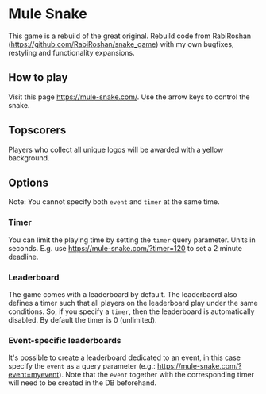 # Mule Snake

This game is a rebuild of the great original.
Rebuild code from RabiRoshan (https://github.com/RabiRoshan/snake_game) with my own bugfixes, restyling and functionality expansions.

## How to play
Visit this page https://mule-snake.com/. Use the arrow keys to control the snake.

## Topscorers
Players who collect all unique logos will be awarded with a yellow background.

## Options
Note: You cannot specify both `event` and `timer` at the same time.

### Timer
You can limit the playing time by setting the `timer` query parameter. Units in seconds. E.g. use https://mule-snake.com/?timer=120 to set a 2 minute deadline.

### Leaderboard
The game comes with a leaderboard by default. The leaderbaord also defines a timer such that all players on the leaderboard play under the same conditions. So, if you specify a `timer`, then the leaderboard is automatically disabled.
By default the timer is 0 (unlimited).

### Event-specific leaderboards
It's possible to create a leaderboard dedicated to an event, in this case specify the `event` as a query parameter (e.g.: https://mule-snake.com/?event=myevent). Note that the `event` together with the corresponding timer will need to be created in the DB beforehand.